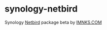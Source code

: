 # synology-netbird

Synology [Netbird](https://github.com/netbirdio/netbird) package beta by [IMNKS.COM](https://imnks.com/9226.html)